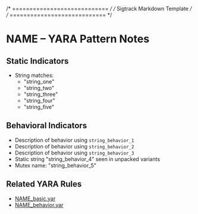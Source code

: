 /* ============================ */
/* Sigtrack Markdown Template  */
/* ============================ */

# NAME – YARA Pattern Notes

## Static Indicators
- String matches:
  - "string_one"
  - "string_two"
  - "string_three"
  - "string_four"
  - "string_five"

## Behavioral Indicators
- Description of behavior using `string_behavior_1`
- Description of behavior using `string_behavior_2`
- Description of behavior using `string_behavior_3`
- Static string "string_behavior_4" seen in unpacked variants
- Mutex name: "string_behavior_5"

## Related YARA Rules
- [NAME_basic.yar](https://github.com/Sab0x1D/ghostyara/blob/main/families/NAME_basic.yar)  
- [NAME_behavior.yar](https://github.com/Sab0x1D/ghostyara/blob/main/ttps/NAME_behavior.yar)
